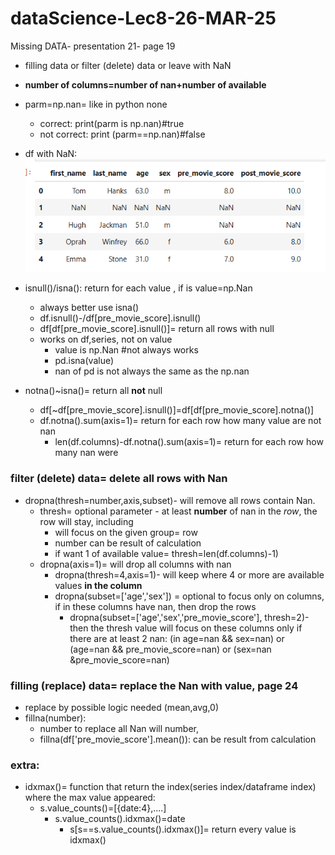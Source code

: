 # dataScience-Lec8-26-MAR-25
Missing DATA- presentation 21- page 19
* filling data or filter (delete) data or leave with NaN
* **number of columns=number of nan+number of available**
* parm=np.nan= like in python none
  * correct: print(parm is np.nan)#true
  * not correct: print (parm==np.nan)#false
* df with NaN:
 ![img.png](img.png)
* isnull()/isna(<value>): return for each value , if is value=np.Nan
  * always better use isna()
  * df.isnull()-/df[pre_movie_score].isnull() 
  * df[df[pre_movie_score].isnull()]= return all rows with null
  * works on df,series, not on value
      * value is np.Nan #not always works
      * pd.isna(value)
      * nan of pd is not always the same as the np.nan 

* notna()~isna()= return all **not** null 
  * df[~df[pre_movie_score].isnull()]=df[df[pre_movie_score].notna()]
  * df.notna().sum(axis=1)= return for each row how many value are not nan
    * len(df.columns)-df.notna().sum(axis=1)= return for each row how many nan were 
### filter (delete) data= delete all rows with Nan
* dropna(thresh=number,axis,subset)- will remove all rows contain Nan.
  * thresh= optional parameter - at least **number** of nan in the *row*, the row will stay, including
    * will focus on the given group= row
    * number can be result of calculation
    * if want 1 of available value= thresh=len(df.columns)-1)
  * dropna(axis=1)= will drop all columns with nan
    * dropna(thresh=4,axis=1)- will keep where 4 or more are available values **in the column**
    * dropna(subset=['age','sex']) = optional to focus only on columns, if in these columns have nan, then drop the rows
      * dropna(subset=['age','sex','pre_movie_score'], thresh=2)-then the thresh value will focus on these columns only
      if there are at least 2 nan: (in age=nan && sex=nan) or (age=nan && pre_movie_score=nan) or (sex=nan &pre_movie_score=nan)
### filling (replace) data= replace the Nan with value, page 24
* replace by possible logic needed (mean,avg,0)
* fillna(number):
  * number to replace all Nan will number,
  * fillna(df['pre_movie_score'].mean()): can be result from calculation
### extra:
* idxmax()= function that return the index(series index/dataframe index) where the max value appeared:
  * s.value_counts()=[{date:4},....]
    * s.value_counts().idxmax()=date
      * s[s==s.value_counts().idxmax()]=  return every value is idxmax()
  